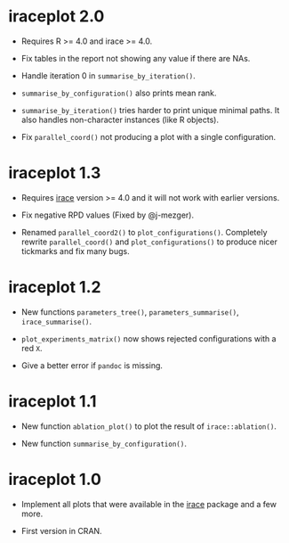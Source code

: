# iraceplot 2.0

 * Requires R >= 4.0 and irace >= 4.0.
 
 * Fix tables in the report not showing any value if there are NAs.
 
 * Handle iteration 0 in `summarise_by_iteration()`.

 * `summarise_by_configuration()` also prints mean rank.

 * `summarise_by_iteration()` tries harder to print unique minimal paths. It also handles non-character instances (like R objects).
 
 * Fix `parallel_coord()` not producing a plot with a single configuration.
 
 
# iraceplot 1.3

 * Requires [irace](https://mlopez-ibanez.github.io/irace/) version >= 4.0 and
   it will not work with earlier versions.
 
 * Fix negative RPD values (Fixed by @j-mezger).

 * Renamed `parallel_coord2()` to `plot_configurations()`. Completely rewrite `parallel_coord()` and `plot_configurations()` to produce nicer tickmarks and fix many bugs.
 

# iraceplot 1.2
 
 * New functions `parameters_tree()`, `parameters_summarise()`, `irace_summarise()`.

 * `plot_experiments_matrix()` now shows rejected configurations with a red `X`.

 * Give a better error if `pandoc` is missing.
 
# iraceplot 1.1

 * New function `ablation_plot()` to plot the result of `irace::ablation()`.

 * New function `summarise_by_configuration()`.
 
 
# iraceplot 1.0

 * Implement all plots that were available in the [irace](https://mlopez-ibanez.github.io/irace/) package and a few
   more.
   
 * First version in CRAN.
 






